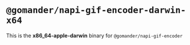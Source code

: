 # `@gomander/napi-gif-encoder-darwin-x64`

This is the **x86_64-apple-darwin** binary for `@gomander/napi-gif-encoder`
